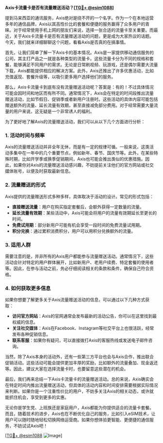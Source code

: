 **Axis卡流量卡是否有流量赠送活动？[[TG💪+ @esim1088](https://t.me/s/esim1088)]**

提到马来西亚的通讯服务，Axis绝对是绕不开的一个名字。作为一个在本地运营多年的通信品牌，Axis以其高性价比的套餐和便捷的服务赢得了众多用户的青睐。对于经常使用手机上网的朋友们来说，选择一张合适的流量卡至关重要。而最近，关于Axis卡流量卡是否有流量赠送活动的问题，更是成为大家热议的话题。今天，我们就来详细聊聊这个问题，看看Axis是否真的在搞事情。

首先，让我们简单了解一下Axis卡的基本情况。Axis是一家提供移动通信服务的公司，其主打产品之一就是各种类型的流量卡。这些流量卡分为不同的规格和套餐，能够满足不同用户的需求。无论是日常刷视频、玩游戏，还是偶尔需要大流量下载，Axis都能提供相应的解决方案。此外，Axis还推出了许多优惠活动，比如充值返现、套餐升级等，以吸引更多用户选择他们的服务。

那么，Axis卡流量卡到底有没有流量赠送活动呢？答案是：有的！不过具体情况可能会因时间和地区而有所不同。通常情况下，Axis会在特定的时间段推出流量赠送活动，比如节假日、促销季或者新用户注册时。这些活动的具体内容可能包括赠送额外的流量、延长流量有效期，甚至直接减免部分费用。对于经常需要大量流量的用户来说，这无疑是一个非常诱人的福利。

为了更好地了解Axis的流量赠送活动，我们可以从以下几个方面进行分析：

### **1. 活动时间与频率**
Axis的流量赠送活动并非全年无休，而是有一定的规律可循。一般来说，这类活动多集中在一年中的几个重要节点，例如新年、春节、国庆节等。此外，在某些特殊时期，比如开学季或换季促销期间，Axis也可能会推出类似的优惠措施。因此，如果你对Axis的流量赠送活动感兴趣，不妨提前关注他们的官方网站或社交媒体账号，以便及时获取最新信息。

### **2. 流量赠送的形式**
Axis提供的流量赠送形式多种多样，具体取决于活动的设计。常见的形式包括：
- **直接赠送流量**：用户在购买指定套餐后，会额外获得一定数量的流量。
- **延长流量有效期**：某些活动中，Axis可能会将用户的流量有效期延长至更长的时间。
- **免费试用期**：部分新用户可能有机会享受一段时间的免费流量试用期。
- **积分兑换**：通过累积消费积分，用户可以用积分兑换额外的流量。

### **3. 适用人群**
需要注意的是，并非所有的Axis用户都能参与流量赠送活动。通常情况下，这些活动会针对特定的用户群体展开，比如新用户、老用户续费、特定套餐的使用者等。因此，在参与活动之前，务必仔细阅读相关的条款和条件，确保自己符合资格。

### **4. 如何获取更多信息**
如果你想要了解更多关于Axis流量赠送活动的信息，可以通过以下几种方式获取：
- **访问官方网站**：Axis的官网通常会发布最新的活动公告，你可以在这里找到最权威的信息。
- **关注社交媒体**：Axis在Facebook、Instagram等社交平台上也很活跃，经常发布各种促销信息。
- **联系客服**：如果你有疑问，可以直接拨打Axis的客服热线或发送电子邮件咨询。

当然，除了Axis本身的活动外，还有一些第三方平台也会与Axis合作，推出联合促销活动。这些活动可能会提供更加丰厚的奖励，比如额外的流量叠加、现金返还等。因此，建议大家在选择流量卡时，也要留意这些潜在的机会。

最后，我们再来总结一下Axis卡流量卡的流量赠送活动。总的来说，Axis确实会在特定时间内推出流量赠送活动，但具体的活动内容和时间安排需要根据实际情况来判断。如果你是一个注重性价比的用户，不妨多关注Axis的相关动态，或许就能抓住机会，享受到更多的实惠。

无论你是学生党、上班族还是家庭用户，Axis都能为你提供适合的流量卡套餐。而且，随着技术的进步，Axis也在不断优化自己的服务，比如引入eSIM技术，让用户可以随时随地轻松切换网络运营商。如果你想体验更智能、更便捷的通信服务，不妨试试Axis吧！

[[TG💪+ @esim1088](https://t.me/s/esim1088) ![Image](https://i.postimg.cc/4NQfJmqS/Snipaste-2025-05-13-00-14-12.png)]